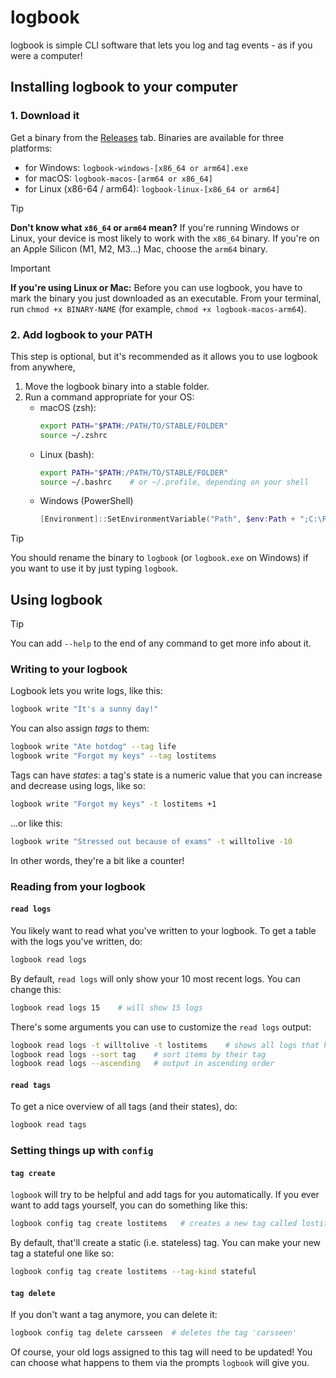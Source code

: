 # logbook

logbook is simple CLI software that lets you log and tag events - as if you were 
a computer!

## Installing logbook to your computer

### 1. Download it

Get a binary from the [Releases](https://github.com/hs7t/logbook/releases/) tab. 
Binaries are available for three platforms:

- for Windows: `logbook-windows-[x86_64 or arm64].exe`
- for macOS: `logbook-macos-[arm64 or x86_64]`
- for Linux (x86-64 / arm64): `logbook-linux-[x86_64 or arm64]`

> [!TIP]
> **Don't know what `x86_64` or `arm64` mean?** If you're running Windows or Linux, your
  device is most likely to work with the `x86_64` binary. If you're on an Apple Silicon 
  (M1, M2, M3...) Mac, choose the `arm64` binary.

> [!IMPORTANT]
> **If you're using Linux or Mac:** Before you can use logbook, you have to mark the 
  binary you just downloaded as an executable. From your terminal, run `chmod +x BINARY-NAME`
  (for example, `chmod +x logbook-macos-arm64`).

### 2. Add logbook to your PATH

This step is optional, but it's recommended as it allows you to use logbook from anywhere,

1. Move the logbook binary into a stable folder.
2. Run a command appropriate for your OS:
    - macOS (zsh):
        ```bash
        export PATH="$PATH:/PATH/TO/STABLE/FOLDER"
        source ~/.zshrc
        ```
    - Linux (bash):
        ```bash
        export PATH="$PATH:/PATH/TO/STABLE/FOLDER"
        source ~/.bashrc    # or ~/.profile, depending on your shell
        ```
    - Windows (PowerShell)
        ```powershell
        [Environment]::SetEnvironmentVariable("Path", $env:Path + ";C:\PATH\TO\STABLE\FOLDER", "User")
        ```
> [!TIP]
> You should rename the binary to `logbook` (or `logbook.exe` on Windows)
  if you want to use it by just typing `logbook`.

## Using logbook

> [!TIP]
> You can add `--help` to the end of any command to get more info about it.

### Writing to your logbook

Logbook lets you write logs, like this:

```bash
logbook write "It's a sunny day!"
```

You can also assign *tags* to them:

```bash
logbook write "Ate hotdog" --tag life
logbook write "Forgot my keys" --tag lostitems
```

Tags can have *states*: a tag's state is a numeric value that you can increase 
and decrease using logs, like so:

```bash
logbook write "Forgot my keys" -t lostitems +1
```

...or like this:

```bash
logbook write "Stressed out because of exams" -t willtolive -10
```

In other words, they're a bit like a counter!

### Reading from your logbook

#### `read logs`

You likely want to read what you've written to your logbook. To 
get a table with the logs you've written, do:

```bash
logbook read logs
```

By default, `read logs` will only show your 10 most recent logs. You can change
this:

```bash
logbook read logs 15    # will show 15 logs
```

There's some arguments you can use to customize the `read logs` output:

```bash
logbook read logs -t willtolive -t lostitems    # shows all logs that have 'willtolive' or 'lostitems' for tags
logbook read logs --sort tag    # sort items by their tag
logbook read logs --ascending   # output in ascending order
```

#### `read tags`

To get a nice overview of all tags (and their states), do:

```bash
logbook read tags
```
### Setting things up with `config`

#### `tag create`

`logbook` will try to be helpful and add tags for you automatically. If you
ever want to add tags yourself, you can do something like this:

```bash
logbook config tag create lostitems   # creates a new tag called lostitems
```

By default, that'll create a static (i.e. stateless) tag. You can make your new
tag a stateful one like so:

```bash
logbook config tag create lostitems --tag-kind stateful
```

#### `tag delete`

If you don't want a tag anymore, you can delete it:

```bash
logbook config tag delete carsseen  # deletes the tag 'carsseen'
```

Of course, your old logs assigned to this tag will need to be updated! You can 
choose what happens to them via the prompts `logbook` will give you.